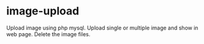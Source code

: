 # image-upload
Upload image using php mysql.
Upload single or multiple image and show in web page.
Delete the image files.
